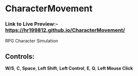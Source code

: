 # CharacterMovement
###  Link to Live Preview:-  https://hr199812.github.io/CharacterMovement/
 RPG Character Simulation  
## Controls:
 **W/S**, **C**, **Space**, **Left Shift**, **Left Control**, **E**, **Q**, **Left Mouse Click**
